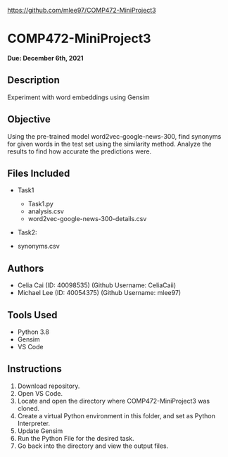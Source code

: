 https://github.com/mlee97/COMP472-MiniProject3

# COMP472-MiniProject3

<b>Due: December 6th, 2021 </b>

## Description
Experiment with word embeddings using Gensim

## Objective
Using the pre-trained model word2vec-google-news-300, find synonyms for given words in the test set using the similarity method. Analyze the results to find how accurate the predictions were.

## Files Included
- Task1
  - Task1.py
  - analysis.csv
  - word2vec-google-news-300-details.csv
  
- Task2:

- synonyms.csv

## Authors
- Celia Cai (ID: 40098535) (Github Username: CeliaCaii)
- Michael Lee (ID: 40054375) (Github Username: mlee97)

## Tools Used
- Python 3.8
- Gensim
- VS Code

## Instructions
1. Download repository.
2. Open VS Code.
3. Locate and open the directory where COMP472-MiniProject3 was cloned.
4. Create a virtual Python environment in this folder, and set as Python Interpreter.
5. Update Gensim
6. Run the Python File for the desired task.
7. Go back into the directory and view the output files.